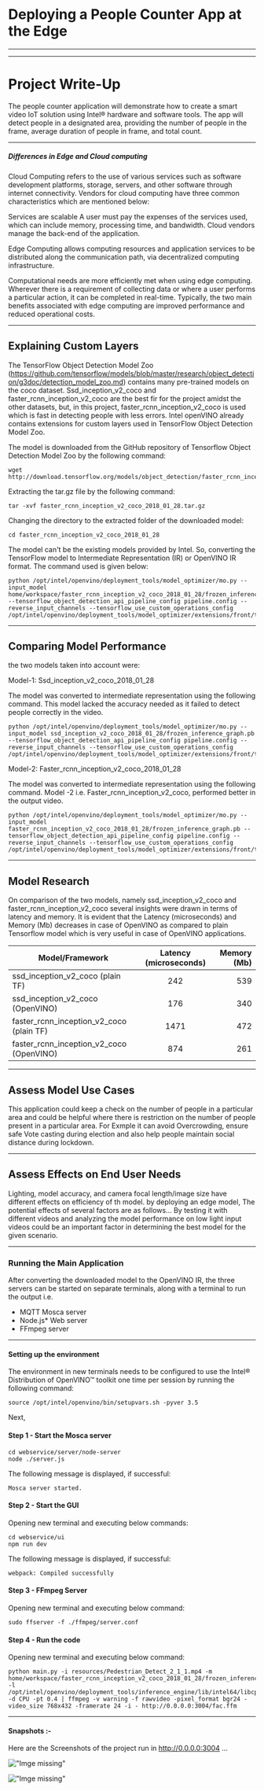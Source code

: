 # Deploying a People Counter App at the Edge
---
---
# Project Write-Up

The people counter application will demonstrate how to create a smart video IoT solution using Intel® hardware and software tools. The app will detect people in a designated area, providing the number of people in the frame, average duration of people in frame, and total count.

---

##### Differences in Edge and Cloud computing

Cloud Computing refers to the use of various services such as software development platforms, storage, servers, and other software through internet connectivity. Vendors for cloud computing have three common characteristics which are mentioned below:

Services are scalable
A user must pay the expenses of the services used, which can include memory, processing time, and bandwidth.
Cloud vendors manage the back-end of the application.

Edge Computing allows computing resources and application services to be distributed along the communication path, via decentralized computing infrastructure.

Computational needs are more efficiently met when using edge computing. Wherever there is a requirement of collecting data or where a user performs a particular action, it can be completed in real-time. Typically, the two main benefits associated with edge computing are improved performance and reduced operational costs.

---

## Explaining Custom Layers

The TensorFlow Object Detection Model Zoo (https://github.com/tensorflow/models/blob/master/research/object_detection/g3doc/detection_model_zoo.md) contains many pre-trained models on the coco dataset. Ssd_inception_v2_coco and faster_rcnn_inception_v2_coco are the best fir for the project amidst the other datasets, but, in this project, faster_rcnn_inception_v2_coco is used which is fast in detecting people with less errors. 
Intel openVINO already contains extensions for custom layers used in TensorFlow Object Detection Model Zoo.

The model is downloaded from the GitHub repository of Tensorflow Object Detection Model Zoo by the following command:

```
wget http://download.tensorflow.org/models/object_detection/faster_rcnn_inception_v2_coco_2018_01_28.tar.gz
```
Extracting the tar.gz file by the following command:

```
tar -xvf faster_rcnn_inception_v2_coco_2018_01_28.tar.gz
```
Changing the directory to the extracted folder of the downloaded model:

```
cd faster_rcnn_inception_v2_coco_2018_01_28
```
The model can't be the existing models provided by Intel. So, converting the TensorFlow model to Intermediate Representation (IR) or OpenVINO IR format. The command used is given below:

```
python /opt/intel/openvino/deployment_tools/model_optimizer/mo.py --input_model home/workspace/faster_rcnn_inception_v2_coco_2018_01_28/frozen_inference_graph.pb --tensorflow_object_detection_api_pipeline_config pipeline.config --reverse_input_channels --tensorflow_use_custom_operations_config /opt/intel/openvino/deployment_tools/model_optimizer/extensions/front/tf/faster_rcnn_support.json
```
---

## Comparing Model Performance
the two models taken into account were:

Model-1: Ssd_inception_v2_coco_2018_01_28

The model was converted to intermediate representation using the following command. This model lacked the accuracy needed as it failed to detect people correctly in the video.
```
python /opt/intel/openvino/deployment_tools/model_optimizer/mo.py --input_model ssd_inception_v2_coco_2018_01_28/frozen_inference_graph.pb --tensorflow_object_detection_api_pipeline_config pipeline.config --reverse_input_channels --tensorflow_use_custom_operations_config /opt/intel/openvino/deployment_tools/model_optimizer/extensions/front/tf/ssd_v2_support.json
```

Model-2: Faster_rcnn_inception_v2_coco_2018_01_28

The model was converted to intermediate representation using the following command. Model -2 i.e. Faster_rcnn_inception_v2_coco, performed better in the output video.
```
python /opt/intel/openvino/deployment_tools/model_optimizer/mo.py --input_model faster_rcnn_inception_v2_coco_2018_01_28/frozen_inference_graph.pb --tensorflow_object_detection_api_pipeline_config pipeline.config --reverse_input_channels --tensorflow_use_custom_operations_config /opt/intel/openvino/deployment_tools/model_optimizer/extensions/front/tf/faster_rcnn_support.json
```
---
## Model Research

On comparison of the two models, namely ssd_inception_v2_coco and faster_rcnn_inception_v2_coco several insights were drawn in terms of latency and memory. It is evident that the Latency (microseconds) and Memory (Mb) decreases in case of OpenVINO as compared to plain Tensorflow model which is very useful in case of OpenVINO applications.

| Model/Framework                             | Latency (microseconds)            | Memory (Mb) |
| -----------------------------------         |:---------------------------------:| -------:|
| ssd_inception_v2_coco (plain TF)            | 242                               | 539    |
| ssd_inception_v2_coco (OpenVINO)            | 176                               | 340    |
| faster_rcnn_inception_v2_coco (plain TF)    | 1471                              | 472    |
| faster_rcnn_inception_v2_coco (OpenVINO)    | 874                               | 261    |

---

## Assess Model Use Cases

This application could keep a check on the number of people in a particular area and could be helpful where there is restriction on the number of people present in a particular area. For Exmple it can avoid Overcrowding, ensure safe Vote casting during election and also help people maintain social distance during lockdown.

---
## Assess Effects on End User Needs

Lighting, model accuracy, and camera focal length/image size have different effects on efficiency of th model.
by deploying an edge model, The potential effects of several factors are as follows...
By testing it with different videos and analyzing the model performance on low light input videos could be an important factor in determining the best model for the given scenario.

---
### Running the Main Application

After converting the downloaded model to the OpenVINO IR, the three servers can be started on separate terminals, along with a terminal to run the output i.e. 

-   MQTT Mosca server 
-   Node.js* Web server
-   FFmpeg server

---
#### Setting up the environment

The environment in new terminals needs to be configured to use the Intel® Distribution of OpenVINO™ toolkit one time per session by running the following command:
```
source /opt/intel/openvino/bin/setupvars.sh -pyver 3.5
```
Next,

#### Step 1 - Start the Mosca server

```
cd webservice/server/node-server
node ./server.js
```

The following message is displayed, if successful:
```
Mosca server started.
```

#### Step 2 - Start the GUI

Opening new terminal and executing below commands:
```
cd webservice/ui
npm run dev
```

The following message is displayed, if successful:
```
webpack: Compiled successfully
```

#### Step 3 - FFmpeg Server

Opening new terminal and executing below command:
```
sudo ffserver -f ./ffmpeg/server.conf
```

#### Step 4 - Run the code

Opening new terminal and executing below command:
```
python main.py -i resources/Pedestrian_Detect_2_1_1.mp4 -m home/workspace/faster_rcnn_inception_v2_coco_2018_01_28/frozen_inference_graph.xml -l /opt/intel/openvino/deployment_tools/inference_engine/lib/intel64/libcpu_extension_sse4.so -d CPU -pt 0.4 | ffmpeg -v warning -f rawvideo -pixel_format bgr24 -video_size 768x432 -framerate 24 -i - http://0.0.0.0:3004/fac.ffm
```

---
#### Snapshots :- 

Here are the Screenshots of the project run in http://0.0.0.0:3004  ...

!["Imge missing"](images/1.png)


!["Imge missing"](images/2.png)
